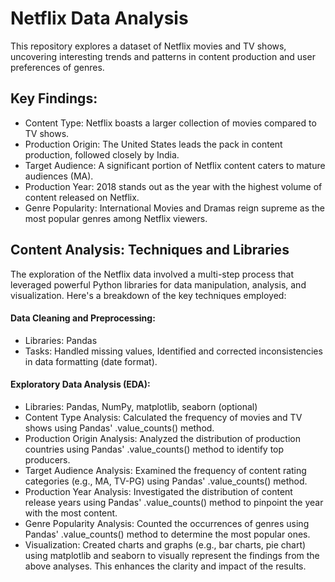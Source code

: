 
# **Netflix Data Analysis**

This repository explores a dataset of Netflix movies and TV shows, uncovering interesting trends and patterns in content production and user preferences of genres.


## Key Findings:
- Content Type: Netflix boasts a larger collection of movies compared to TV shows.
- Production Origin: The United States leads the pack in content production, followed closely by India.
- Target Audience: A significant portion of Netflix content caters to mature audiences (MA).
- Production Year: 2018 stands out as the year with the highest volume of content released on Netflix.
- Genre Popularity: International Movies and Dramas reign supreme as the most popular genres among Netflix viewers.

## Content Analysis: Techniques and Libraries
The exploration of the Netflix data involved a multi-step process that leveraged powerful Python libraries for data manipulation, analysis, and visualization. Here's a breakdown of the key techniques employed:
#### Data Cleaning and Preprocessing:
- Libraries: Pandas
- Tasks: Handled missing values, Identified and corrected inconsistencies in data formatting (date format).
#### Exploratory Data Analysis (EDA):
- Libraries: Pandas, NumPy, matplotlib, seaborn (optional)
- Content Type Analysis: Calculated the frequency of movies and TV shows using Pandas' .value_counts() method.
- Production Origin Analysis: Analyzed the distribution of production countries using Pandas' .value_counts() method to identify top producers.
- Target Audience Analysis: Examined the frequency of content rating categories (e.g., MA, TV-PG) using Pandas' .value_counts() method.
- Production Year Analysis: Investigated the distribution of content release years using Pandas' .value_counts() method to pinpoint the year with the most content.
- Genre Popularity Analysis: Counted the occurrences of genres using Pandas' .value_counts() method to determine the most popular ones.
- Visualization: Created charts and graphs (e.g., bar charts, pie chart) using matplotlib and seaborn to visually represent the findings from the above analyses. This enhances the clarity and impact of the results.
